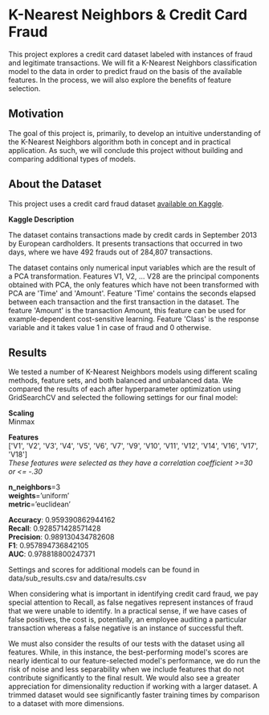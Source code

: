 # K-Nearest Neighbors & Credit Card Fraud

This project explores a credit card dataset labeled with instances of fraud and legitimate transactions. We will fit a K-Nearest Neighbors classification model to the data in order to predict fraud on the basis of the available features. In the process, we will also explore the benefits of feature selection.


## Motivation

The goal of this project is, primarily, to develop an intuitive understanding of the K-Nearest Neighbors algorithm both in concept and in practical application. As such, we will conclude this project without building and comparing additional types of models.


## About the Dataset

This project uses a credit card fraud dataset [available on Kaggle](https://https//www.kaggle.com/mlg-ulb/creditcardfraud).

**Kaggle Description**

The dataset contains transactions made by credit cards in September 2013 by European cardholders. It presents transactions that occurred in two days, where we have 492 frauds out of 284,807 transactions.

The dataset contains only numerical input variables which are the result of a PCA transformation. Features V1, V2, … V28 are the principal components obtained with PCA, the only features which have not been transformed with PCA are 'Time' and 'Amount'. Feature 'Time' contains the seconds elapsed between each transaction and the first transaction in the dataset. The feature 'Amount' is the transaction Amount, this feature can be used for example-dependent cost-sensitive learning. Feature 'Class' is the response variable and it takes value 1 in case of fraud and 0 otherwise.


## Results

We tested a number of K-Nearest Neighbors models using different scaling methods, feature sets, and both balanced and unbalanced data. We compared the results of each after hyperparameter optimization using GridSearchCV and selected the following settings for our final model:

**Scaling**<br />
Minmax

**Features**<br />
['V1', 'V2', 'V3', 'V4', 'V5', 'V6', 'V7', 'V9', 'V10', 'V11', 'V12', 'V14', 'V16', 'V17', 'V18']<br />
_These features were selected as they have a correlation coefficient >=30 or &lt;= -.30_

**n_neighbors**=3<br />
**weights**=’uniform’<br />
**metric**=’euclidean’<br />

**Accuracy**: 0.959390862944162<br />
**Recall**: 0.928571428571428<br />
**Precision**: 0.989130434782608<br />
**F1**: 0.957894736842105<br />
**AUC**: 0.978818800247371<br />

Settings and scores for additional models can be found in data/sub_results.csv and data/results.csv

When considering what is important in identifying credit card fraud, we pay special attention to Recall, as false negatives represent instances of fraud that we were unable to identify. In a practical sense, if we have cases of false positives, the cost is, potentially, an employee auditing a particular transaction whereas a false negative is an instance of successful theft.

We must also consider the results of our tests with the dataset using all features. While, in this instance, the best-performing model's scores are nearly identical to our feature-selected model's performance, we do run the risk of noise and less separability when we include features that do not contribute significantly to the final result. We would also see a greater appreciation for dimensionality reduction if working with a larger dataset. A trimmed dataset would see significantly faster training times by comparison to a dataset with more dimensions.
